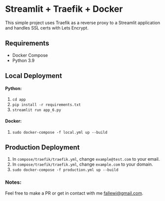 # Streamlit + Traefik + Docker
This simple project uses Traefik as a reverse proxy to a Streamlit application and handles SSL certs with Lets Encrypt.

## Requirements
- Docker Compose
- Python 3.9

## Local Deployment
#### Python:
1. `cd app`  
2. `pip install -r requirements.txt`  
3. `streamlit run app_6.py`  

#### Docker:
1. `sudo docker-compose -f local.yml up --build`  

## Production Deployment
1. In `compose/traefik/traefik.yml`, change `example@test.com` to your email. 
2. In `compose/traefik/traefik.yml`, change `example.com` to your domain.
3. `sudo docker-compose -f production.yml up --build`

### Notes:
Feel free to make a PR or get in contact with me fallewi@gmail.com.
